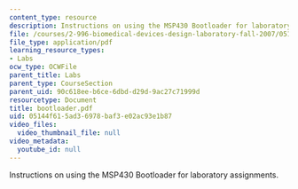 ```yaml
---
content_type: resource
description: Instructions on using the MSP430 Bootloader for laboratory assignments.
file: /courses/2-996-biomedical-devices-design-laboratory-fall-2007/05144f615ad36978baf3e02ac93e1b87_bootloader.pdf
file_type: application/pdf
learning_resource_types:
- Labs
ocw_type: OCWFile
parent_title: Labs
parent_type: CourseSection
parent_uid: 90c618ee-b6ce-6dbd-d29d-9ac27c71999d
resourcetype: Document
title: bootloader.pdf
uid: 05144f61-5ad3-6978-baf3-e02ac93e1b87
video_files:
  video_thumbnail_file: null
video_metadata:
  youtube_id: null
---
```

Instructions on using the MSP430 Bootloader for laboratory assignments.

